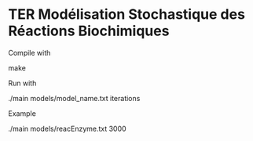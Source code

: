 # TER Modélisation Stochastique des Réactions Biochimiques

Compile with
  
  make
  
Run with

  ./main models/model_name.txt iterations
  
Example

  ./main models/reacEnzyme.txt 3000
